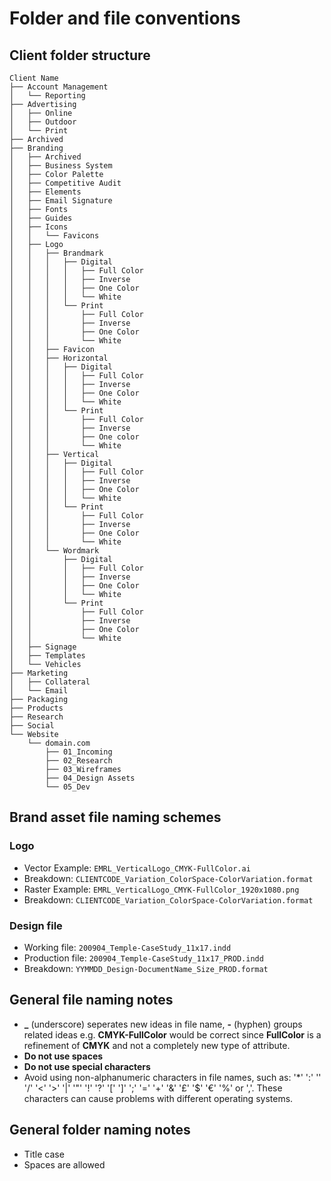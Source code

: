 # Folder and file conventions

## Client folder structure

```
Client Name
├── Account Management
│   └── Reporting
├── Advertising
│   ├── Online
│   ├── Outdoor
│   └── Print
├── Archived
├── Branding
│   ├── Archived
│   ├── Business System
│   ├── Color Palette
│   ├── Competitive Audit
│   ├── Elements
│   ├── Email Signature
│   ├── Fonts
│   ├── Guides
│   ├── Icons
│   │   └── Favicons
│   ├── Logo
│   │   ├── Brandmark
│   │   │   ├── Digital
│   │   │   │   ├── Full Color
│   │   │   │   ├── Inverse
│   │   │   │   ├── One Color
│   │   │   │   └── White
│   │   │   └── Print
│   │   │       ├── Full Color
│   │   │       ├── Inverse
│   │   │       ├── One Color
│   │   │       └── White
│   │   ├── Favicon
│   │   ├── Horizontal
│   │   │   ├── Digital
│   │   │   │   ├── Full Color
│   │   │   │   ├── Inverse
│   │   │   │   ├── One Color
│   │   │   │   └── White
│   │   │   └── Print
│   │   │       ├── Full Color
│   │   │       ├── Inverse
│   │   │       ├── One color
│   │   │       └── White
│   │   ├── Vertical
│   │   │   ├── Digital
│   │   │   │   ├── Full Color
│   │   │   │   ├── Inverse
│   │   │   │   ├── One Color
│   │   │   │   └── White
│   │   │   └── Print
│   │   │       ├── Full Color
│   │   │       ├── Inverse
│   │   │       ├── One Color
│   │   │       └── White
│   │   └── Wordmark
│   │       ├── Digital
│   │       │   ├── Full Color
│   │       │   ├── Inverse
│   │       │   ├── One Color
│   │       │   └── White
│   │       └── Print
│   │           ├── Full Color
│   │           ├── Inverse
│   │           ├── One Color
│   │           └── White
│   ├── Signage
│   ├── Templates
│   └── Vehicles
├── Marketing
│   ├── Collateral
│   └── Email
├── Packaging
├── Products
├── Research
├── Social
└── Website
    └── domain.com
        ├── 01_Incoming 
        ├── 02_Research
        ├── 03_Wireframes
        ├── 04_Design Assets
        └── 05_Dev
```

## Brand asset file naming schemes

### Logo
- Vector Example: `EMRL_VerticalLogo_CMYK-FullColor.ai`
- Breakdown: `CLIENTCODE_Variation_ColorSpace-ColorVariation.format`
- Raster Example: `EMRL_VerticalLogo_CMYK-FullColor_1920x1080.png`
- Breakdown: `CLIENTCODE_Variation_ColorSpace-ColorVariation.format`

### Design file
- Working file: `200904_Temple-CaseStudy_11x17.indd`
- Production file: `200904_Temple-CaseStudy_11x17_PROD.indd`
- Breakdown: `YYMMDD_Design-DocumentName_Size_PROD.format`

## General file naming notes

- **_** (underscore) seperates new ideas in file name, **-** (hyphen) groups related ideas e.g. **CMYK-FullColor** would be correct since **FullColor** is a refinement of **CMYK** and not a completely new type of attribute.
- **Do not use spaces**
- **Do not use special characters**
- Avoid using non-alphanumeric characters in file names, such as: '*' ':' '' '/' '<' '>' '|' '"' '!' '?' '[' ']' ';' '=' '+' '&' '£' '$' '€' '%' or ','. These characters can cause problems with different operating systems.

## General folder naming notes

- Title case
- Spaces are allowed
